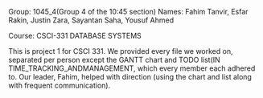 Group: 1045_4(Group 4 of the 10:45 section) Names: Fahim Tanvir, Esfar Rakin, Justin Zara, Sayantan Saha, Yousuf Ahmed

Course: CSCI-331 DATABASE SYSTEMS

This is project 1 for CSCI 331. We provided every file we worked on, separated per person except the GANTT chart and
TODO list(IN TIME_TRACKING_ANDMANAGEMENT, which every member each adhered to. Our leader, Fahim, helped with direction
(using the chart and list along with frequent communication). 
